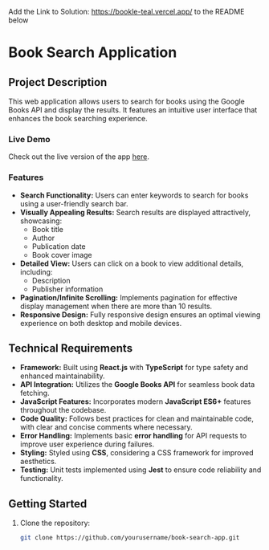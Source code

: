 Add the Link to Solution: https://bookle-teal.vercel.app/ to the README below

# Book Search Application


## Project Description

This web application allows users to search for books using the Google Books API and display the results. It features an intuitive user interface that enhances the book searching experience.

### Live Demo

Check out the live version of the app [here](https://bookle-teal.vercel.app/).

### Features

- **Search Functionality:** Users can enter keywords to search for books using a user-friendly search bar.
- **Visually Appealing Results:** Search results are displayed attractively, showcasing:
  - Book title
  - Author
  - Publication date
  - Book cover image
- **Detailed View:** Users can click on a book to view additional details, including:
  - Description
  - Publisher information
- **Pagination/Infinite Scrolling:** Implements pagination for effective display management when there are more than 10 results.
- **Responsive Design:** Fully responsive design ensures an optimal viewing experience on both desktop and mobile devices.

## Technical Requirements

- **Framework:** Built using **React.js** with **TypeScript** for type safety and enhanced maintainability.
- **API Integration:** Utilizes the **Google Books API** for seamless book data fetching.
- **JavaScript Features:** Incorporates modern **JavaScript ES6+** features throughout the codebase.
- **Code Quality:** Follows best practices for clean and maintainable code, with clear and concise comments where necessary.
- **Error Handling:** Implements basic **error handling** for API requests to improve user experience during failures.
- **Styling:** Styled using **CSS**, considering a CSS framework for improved aesthetics.
- **Testing:** Unit tests implemented using **Jest** to ensure code reliability and functionality.

## Getting Started

1. Clone the repository:
   ```bash
   git clone https://github.com/yourusername/book-search-app.git
